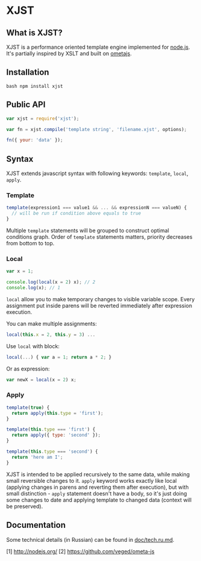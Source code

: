 # XJST

## What is XJST?

XJST is a performance oriented template engine implemented for [node.js](1).
It's partially inspired by XSLT and built on [ometajs](2).

## Installation

``bash
npm install xjst
``

## Public API

```javascript
var xjst = require('xjst');

var fn = xjst.compile('template string', 'filename.xjst', options);

fn({ your: 'data' });
```

## Syntax

XJST extends javascript syntax with following keywords: `template`, `local`,
`apply`.

### Template

```javascript
template(expression1 === value1 && ... && expressionN === valueN) {
  // will be run if condition above equals to true
}
```

Multiple `template` statements will be grouped to construct optimal conditions
graph. Order of `template` statements matters, priority decreases from bottom to
top.

### Local

```javascript
var x = 1;

console.log(local(x = 2) x); // 2
console.log(x); // 1
```

`local` allow you to make temporary changes to visible variable scope. Every
assignment put inside parens will be reverted immediately after expression
execution.

You can make multiple assignments:

```javascript
local(this.x = 2, this.y = 3) ...
```

Use `local` with block:

```javascript
local(...) { var a = 1; return a * 2; }
```

Or as expression:

```javascript
var newX = local(x = 2) x;
```

### Apply

```javascript
template(true) {
  return apply(this.type = 'first');
}

template(this.type === 'first') {
  return apply({ type: 'second' });
}

template(this.type === 'second') {
  return 'here am I';
}
```

XJST is intended to be applied recursively to the same data, while making small
reversible changes to it. `apply` keyword works exactly like local (applying
changes in parens and reverting them after execution), but with small
distinction - `apply` statement doesn't have a body, so it's just doing some
changes to date and applying template to changed data (context will be
preserved).

## Documentation

Some technical details (in Russian) can be found in [doc/tech.ru.md](https://github.com/veged/xjst/blob/master/doc/tech.ru.md).

[1] http://nodejs.org/
[2] https://github.com/veged/ometa-js
